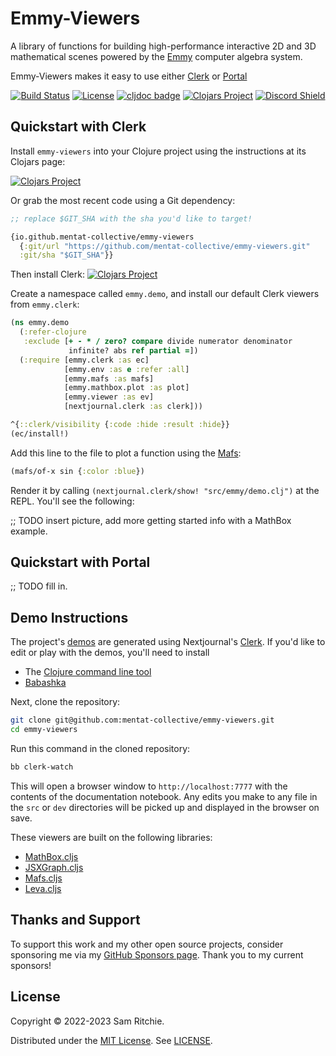 # Emmy-Viewers

A library of functions for building high-performance interactive 2D and 3D
mathematical scenes powered by the [Emmy][emmy-url] computer algebra system.

Emmy-Viewers makes it easy to use either [Clerk][clerk-url] or
[Portal][portal-url]

<div align="center">

[![Build Status][build-status]][build-status-url]
[![License][license]][license-url]
[![cljdoc badge][cljdoc]][cljdoc-url]
[![Clojars Project][clojars]][clojars-url]
[![Discord Shield][discord]][discord-url]

</div>

## Quickstart with Clerk

Install `emmy-viewers` into your Clojure project using the instructions at
its Clojars page:

[![Clojars Project][clojars]][clojars-url]

Or grab the most recent code using a Git dependency:

```clj
;; replace $GIT_SHA with the sha you'd like to target!

{io.github.mentat-collective/emmy-viewers
  {:git/url "https://github.com/mentat-collective/emmy-viewers.git"
  :git/sha "$GIT_SHA"}}
```

Then install Clerk: [![Clojars Project][clerk-clojars]][clerk-clojars-url]

Create a namespace called `emmy.demo`, and install our default Clerk viewers
from `emmy.clerk`:

```clojure
(ns emmy.demo
  (:refer-clojure
   :exclude [+ - * / zero? compare divide numerator denominator
             infinite? abs ref partial =])
  (:require [emmy.clerk :as ec]
            [emmy.env :as e :refer :all]
            [emmy.mafs :as mafs]
            [emmy.mathbox.plot :as plot]
            [emmy.viewer :as ev]
            [nextjournal.clerk :as clerk]))

^{::clerk/visibility {:code :hide :result :hide}}
(ec/install!)
```

Add this line to the file to plot a function using the [Mafs][mafs-url]:

```clojure
(mafs/of-x sin {:color :blue})
```

Render it by calling `(nextjournal.clerk/show! "src/emmy/demo.clj")` at the
REPL. You'll see the following:

;; TODO insert picture, add more getting started info with a MathBox example.

## Quickstart with Portal

;; TODO fill in.

## Demo Instructions

The project's [demos][emmy-viewers-url] are generated using Nextjournal's
[Clerk][clerk-url]. If you'd like to edit or play with the demos, you'll need to
install

- The [Clojure command line tool](https://clojure.org/guides/install_clojure)
- [Babashka](https://github.com/babashka/babashka#installation)

Next, clone the repository:

```bash
git clone git@github.com:mentat-collective/emmy-viewers.git
cd emmy-viewers
```

Run this command in the cloned repository:

```sh
bb clerk-watch
```

This will open a browser window to `http://localhost:7777` with the contents of
the documentation notebook. Any edits you make to any file in the `src` or `dev`
directories will be picked up and displayed in the browser on save.

These viewers are built on the following libraries:

- [MathBox.cljs][mathbox-url]
- [JSXGraph.cljs][jsxgraph-url]
- [Mafs.cljs][mafs-url]
- [Leva.cljs][leva-url]

## Thanks and Support

To support this work and my other open source projects, consider sponsoring me
via my [GitHub Sponsors page](https://github.com/sponsors/sritchie). Thank you
to my current sponsors!

## License

Copyright © 2022-2023 Sam Ritchie.

Distributed under the [MIT License](LICENSE). See [LICENSE](LICENSE).

[build-status-url]: https://github.com/mentat-collective/emmy-viewers/actions/workflows/kondo.yml
[build-status]: https://github.com/mentat-collective/emmy-viewers/actions/workflows/kondo.yml/badge.svg?branch=main
[clerk-clojars-url]: https://clojars.org/io.github.nextjournal/clerk
[clerk-clojars]: https://img.shields.io/clojars/v/io.github.nextjournal/clerk.svg
[clerk-url]: https://github.com/nextjournal/clerk
[cljdoc-url]: https://cljdoc.org/d/org.mentat/emmy-viewers/CURRENT
[cljdoc]: https://cljdoc.org/badge/org.mentat/emmy-viewers
[clojars-url]: https://clojars.org/org.mentat/emmy-viewers
[clojars]: https://img.shields.io/clojars/v/org.mentat/emmy-viewers.svg
[discord-url]: https://discord.gg/hsRBqGEeQ4
[discord]: https://img.shields.io/discord/731131562002743336?style=flat&colorA=000000&colorB=000000&label=&logo=discord
[emmy-url]: https://github.com/mentat-collective/emmy
[emmy-viewers-url]: https://emmy-viewers.mentat.org
[fdg-url]: http://mitpress.mit.edu/books/functional-differential-geometry
[github-url]: https://github.com/mentat-collective/emmy-viewers
[jsxgraph-url]: https://jsxgraph.mentat.org
[leva-url]: https://leva.mentat.org
[license-url]: LICENSE
[license]: https://img.shields.io/badge/license-MIT-brightgreen.svg
[mafs-url]: https://mafs.mentat.org
[mathbox-url]: https://mathbox.mentat.org
[mentat-slack-url]: https://clojurians.slack.com/archives/C041G9B1AAK
[portal-url]: https://github.com/djblue/portal
[reagent-url]: https://reagent-project.github.io/
[sicm-url]: http://mitpress.mit.edu/books/structure-and-interpretation-classical-mechanics
